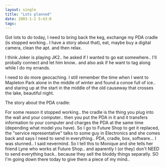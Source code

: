```yaml
---
layout: single
title: "Lots planned"
date: 2003-1-2 5:43:0
tags: 
---
```


Got lots to do today, I need to bring back the keg, exchange my PDA cradle (is stopped working.. I have a story about that), eat, maybe buy a digital camera, clean the apt. and then relax.





I think Joker is playing JK2.. he asked if I wanted to go eat somewhere.. I'll probally connect and let him know.. and also ask if he want to tag along while I do my errands.





I need to do more geocaching. I still remember the time when I went to Mapleton Park alone in the middle of winter and found a conoe full of ice.. and staring up at the start in the middle of the old causeway that crosses the lake, beautiful night.






The story about the PDA cradle:




For some reason it stopped working.. the cradle is the thing you plug into the wall and your computer.. then you put the PDA in it and it transfers information to your computer and charges the PDA at the same time (depending what model you have). So I go to Future Shop to get it replaced, the "service representative" talks to some guy in Electronics and she comes back and says I need to send in everything.. PDA, cradle, box, software... I was stunned.. I said nevermind. So I tell this to Monique and she tells her friend Lyne who works at Future Shop.. and aparently I (or they) don't NEED to send everything back.. because they sell the bloddy things separatly. SO I'm going down there today to give them a piece of my mind..


